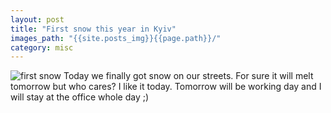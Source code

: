 ```yaml
---
layout: post
title: "First snow this year in Kyiv"
images_path: "{{site.posts_img}}{{page.path}}/"
category: misc
---
```


![first snow]({{site.posts_img}}{{page.path}}/first-snow.jpg "First snow.")
Today we finally got snow on our streets. For sure it will melt tomorrow but who cares? I like it today. Tomorrow will be working day and I will stay at the office whole day ;)
